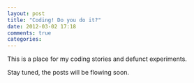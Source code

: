 ```yaml
---
layout: post
title: "Coding! Do you do it?"
date: 2012-03-02 17:18
comments: true
categories: 
---
```

This is a place for my coding stories and defunct experiments.

Stay tuned, the posts will be flowing soon.